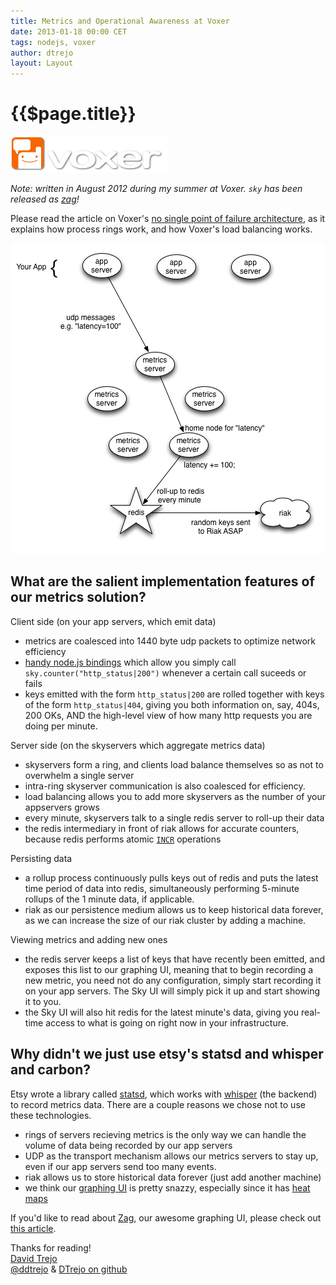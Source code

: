 ```yaml
---
title: Metrics and Operational Awareness at Voxer
date: 2013-01-18 00:00 CET
tags: nodejs, voxer
author: dtrejo
layout: Layout
---
```

# {{$page.title}}

![](./images/46879900-Voxer_Logo.png)

*Note: written in August 2012 during my summer at Voxer. `sky` has been released
as [zag][5]!*

Please read the article on Voxer's [no single point of failure architecture][1],
as it explains how process rings work, and how Voxer's load balancing works.

![](./images/46879901-sky.png)

## What are the salient implementation features of our metrics solution?

Client side (on your app servers, which emit data)

  - metrics are coalesced into 1440 byte udp packets to optimize network
    efficiency
  - [handy node.js bindings][1] which allow you simply call
    `sky.counter("http_status|200")` whenever a certain call suceeds or fails
  - keys emitted with the form `http_status|200` are rolled together with keys
    of the form `http_status|404`, giving you both information on, say, 404s,
    200 OKs, AND the high-level view of how many http requests you are doing per
    minute.

Server side (on the skyservers which aggregate metrics data)

  - skyservers form a ring, and clients load balance themselves so as not to
    overwhelm a single server
  - intra-ring skyserver communication is also coalesced for efficiency.
  - load balancing allows you to add more skyservers as the number of your
    appservers grows
  - every minute, skyservers talk to a single redis server to roll-up their data
  - the redis intermediary in front of riak allows for accurate counters,
    because redis performs atomic [`INCR`][7] operations

Persisting data

  - a rollup process continuously pulls keys out of redis and puts the latest
    time period of data into redis, simultaneously performing 5-minute rollups of
    the 1 minute data, if applicable.
  - riak as our persistence medium allows us to keep historical data forever, as
    we can increase the size of our riak cluster by adding a machine.

Viewing metrics and adding new ones

  - the redis server keeps a list of keys that have recently been emitted, and exposes
    this list to our graphing UI, meaning that to begin recording a new metric,
    you need not do any configuration, simply start recording it on your app servers.
    The Sky UI will simply pick it up and start showing it to you.
  - the Sky UI will also hit redis for the latest minute's data, giving
    you real-time access to what is going on right now in your infrastructure.

## Why didn't we just use etsy's statsd and whisper and carbon?
Etsy wrote a library called [statsd][2], which works with [whisper][2] (the
backend) to record metrics data. There are a couple reasons we chose not to use
these technologies.

  - rings of servers recieving metrics is the only way we can handle the
    volume of data being recorded by our app servers
  - UDP as the transport mechanism allows our metrics servers to stay up, even
    if our app servers send too many events.
  - riak allows us to store historical data forever (just add another machine)
  - we think our [graphing UI][5] is pretty snazzy, especially since it has
    [heat maps][4]

If you'd like to read about [Zag][5], our awesome graphing UI, please check out
[this article][5].

Thanks for reading!<br>
[David Trejo][8]<br>
[@ddtrejo][9] & [DTrejo on github][10]

[1]:/node-single-point-of-failure.html
[2]:https://github.com/etsy/statsd
[3]:http://graphite.wikidot.com/whisper
[4]:https://github.com/sentientwaffle/llquantize
[5]:http://voxer.github.io/zag/
[7]:http://redis.io/commands/incr
[8]:https://dtrejo.com
[9]:https://twitter.com/ddtrejo
[10]:https://github.com/DTrejo
